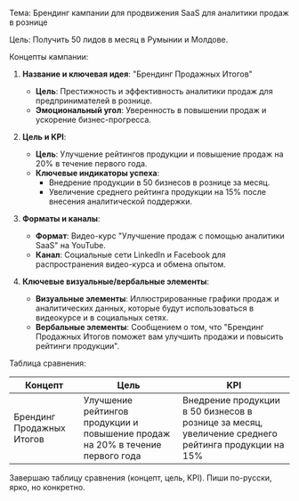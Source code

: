 Тема: Брендинг кампании для продвижения SaaS для аналитики продаж в рознице

Цель: Получить 50 лидов в месяц в Румынии и Молдове.

Концепты кампании:

1. **Название и ключевая идея**: "Брендинг Продажных Итогов"
   - **Цель**: Престижность и эффективность аналитики продаж для предпринимателей в рознице.
   - **Эмоциональный угол**: Уверенность в повышении продаж и ускорение бизнес-прогресса.
   
2. **Цель и KPI**:
   - **Цель**: Улучшение рейтингов продукции и повышение продаж на 20% в течение первого года.
   - **Ключевые индикаторы успеха**:
     - Внедрение продукции в 50 бизнесов в рознице за месяц.
     - Увеличение среднего рейтинга продукции на 15% после внесения аналитической поддержки.
   
3. **Форматы и каналы**:
   - **Формат**: Видео-курс "Улучшение продаж с помощью аналитики SaaS" на YouTube.
   - **Канал**: Социальные сети LinkedIn и Facebook для распространения видео-курса и обмена опытом.
   
4. **Ключевые визуальные/вербальные элементы**:
   - **Визуальные элементы**: Иллюстрированные графики продаж и аналитических данных, которые будут использоваться в видеокурсе и в социальных сетях.
   - **Вербальные элементы**: Сообщением о том, что "Брендинг Продажных Итогов поможет вам улучшить продажи и повысить рейтинги продукции".

Таблица сравнения:

| Концепт | Цель | KPI |
|---------|------|-----|
| Брендинг Продажных Итогов | Улучшение рейтингов продукции и повышение продаж на 20% в течение первого года | Внедрение продукции в 50 бизнесов в рознице за месяц, увеличение среднего рейтинга продукции на 15% |

Завершаю таблицу сравнения (концепт, цель, KPI).
Пиши по-русски, ярко, но конкретно.